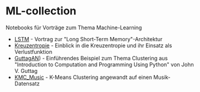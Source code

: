 # ML-collection
Notebooks für Vorträge zum Thema Machine-Learning

- [LSTM](https://github.com/JulianEichen/ML-collection/blob/main/notebooks/LSTM/LSTM.ipynb) - Vortrag zur "Long Short-Term Memory"-Architektur
- [Kreuzentropie](https://github.com/JulianEichen/ML-collection/blob/main/notebooks/Kreuzentropie.ipynb) - Einblick in die Kreuzentropie und ihr Einsatz als Verlustfunktion
- [GuttagAN](https://github.com/JulianEichen/ML-collection/blob/main/notebooks/Clustering/GuttagAn.ipynb)) - Einführendes Beispiel zum Thema Clustering aus "Introduction to Computation and Programming Using Python" von John V. Guttag
- [KMC_Music](https://github.com/JulianEichen/ML-collection/blob/main/notebooks/Clustering/KMC_Music.ipynb) - K-Means Clustering angewandt auf einen Musik-Datensatz

